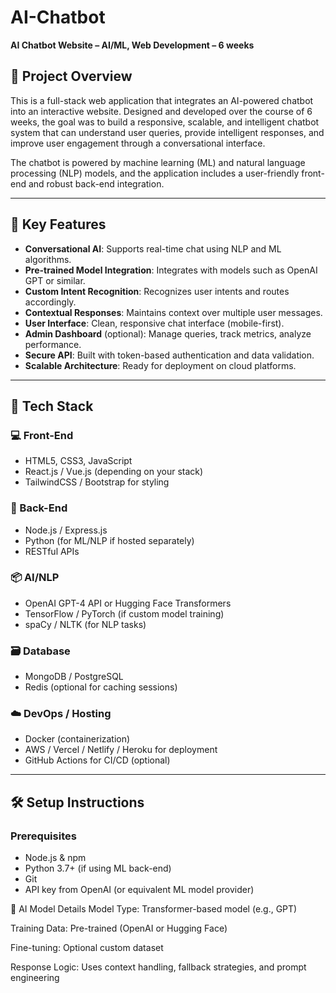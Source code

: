 # AI-Chatbot


**AI Chatbot Website – AI/ML, Web Development – 6 weeks**

## 🧠 Project Overview

This is a full-stack web application that integrates an AI-powered chatbot into an interactive website. Designed and developed over the course of 6 weeks, the goal was to build a responsive, scalable, and intelligent chatbot system that can understand user queries, provide intelligent responses, and improve user engagement through a conversational interface.

The chatbot is powered by machine learning (ML) and natural language processing (NLP) models, and the application includes a user-friendly front-end and robust back-end integration.

---

## 🚀 Key Features

- **Conversational AI**: Supports real-time chat using NLP and ML algorithms.
- **Pre-trained Model Integration**: Integrates with models such as OpenAI GPT or similar.
- **Custom Intent Recognition**: Recognizes user intents and routes accordingly.
- **Contextual Responses**: Maintains context over multiple user messages.
- **User Interface**: Clean, responsive chat interface (mobile-first).
- **Admin Dashboard** (optional): Manage queries, track metrics, analyze performance.
- **Secure API**: Built with token-based authentication and data validation.
- **Scalable Architecture**: Ready for deployment on cloud platforms.

---

## 🧱 Tech Stack

### 💻 Front-End
- HTML5, CSS3, JavaScript
- React.js / Vue.js (depending on your stack)
- TailwindCSS / Bootstrap for styling

### 🧪 Back-End
- Node.js / Express.js
- Python (for ML/NLP if hosted separately)
- RESTful APIs

### 📦 AI/NLP
- OpenAI GPT-4 API or Hugging Face Transformers
- TensorFlow / PyTorch (if custom model training)
- spaCy / NLTK (for NLP tasks)

### 🗃️ Database
- MongoDB / PostgreSQL
- Redis (optional for caching sessions)

### ☁️ DevOps / Hosting
- Docker (containerization)
- AWS / Vercel / Netlify / Heroku for deployment
- GitHub Actions for CI/CD (optional)

---

## 🛠️ Setup Instructions

### Prerequisites

- Node.js & npm
- Python 3.7+ (if using ML back-end)
- Git
- API key from OpenAI (or equivalent ML model provider)

🧠 AI Model Details
Model Type: Transformer-based model (e.g., GPT)

Training Data: Pre-trained (OpenAI or Hugging Face)

Fine-tuning: Optional custom dataset

Response Logic: Uses context handling, fallback strategies, and prompt engineering
